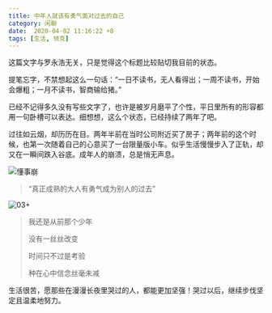 ```yaml
---
title: 中年人就该有勇气面对过去的自己
category: 闲聊
date:  2020-04-02 11:16:22 +8
tags: [生活, 领克]
---
```


这篇文字与罗永浩无关，只是觉得这个标题比较贴切我目前的状态。

提笔忘字，不禁想起这么一句话：“一日不读书，无人看得出；一周不读书，开始会爆粗；一月不读书，智商输给猪。”

已经不记得多久没有写些文字了，也许是被岁月磨平了个性，平日里所有的形容都用一句卧槽可以表达。细想想，这么个状态，已经持续了两年了吧。

过往如云烟，却历历在目。两年半前在当时公司附近买了房子；两年前的这个时候，也第一次随着自己的心意买了一台限量版小车。似乎生活慢慢步入了正轨，却又在一瞬间跌入谷底。成年人的崩溃，总是悄无声息。

![懂事崩](https://user-images.githubusercontent.com/1890238/78338149-d07b4200-75c4-11ea-82b8-67182681ed13.jpg)

> “真正成熟的大人有勇气成为别人的过去”


![03+](https://user-images.githubusercontent.com/1890238/78207202-92522580-74d3-11ea-81e9-cb2d39bdbc8d.jpg)


> 我还是从前那个少年
>
> 没有一丝丝改变
>
> 时间只不过是考验
>
> 种在心中信念丝毫未减

生活很苦，愿那些在漫漫长夜里哭过的人，都能更加坚强！哭过以后，继续步伐坚定且温柔地努力。

